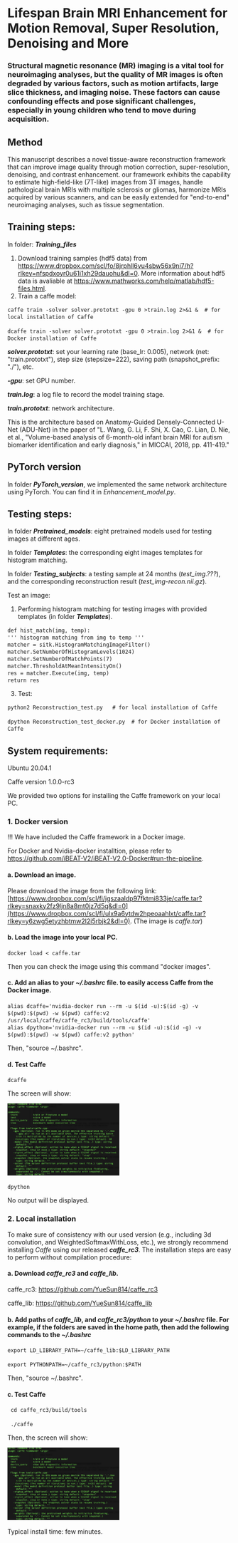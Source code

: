 # Lifespan Brain MRI Enhancement for Motion Removal, Super Resolution, Denoising and More

### Structural magnetic resonance (MR) imaging is a vital tool for neuroimaging analyses, but the quality of MR images is often degraded by various factors, such as motion artifacts, large slice thickness, and imaging noise. These factors can cause confounding effects and pose significant challenges, especially in young children who tend to move during acquisition.

## Method
This manuscript describes a novel tissue-aware reconstruction framework that can improve image quality through motion correction, super-resolution, denoising, and contrast enhancement. our framework exhibits the capability to estimate high-field-like (7T-like) images from 3T images, handle pathological brain MRIs with multiple sclerosis or gliomas, harmonize MRIs acquired by various scanners, and can be easily extended for "end-to-end" neuroimaging analyses, such as tissue segmentation.

## Training steps:

   In folder: ***Training_files***
   1. Download training samples (hdf5 data) from https://www.dropbox.com/scl/fo/8jrphll6vu4sbw56x9ni7/h?rlkey=nfspdxoyr0u61i1xh29dauohu&dl=0. More information about hdf5 data is avaliable at <https://www.mathworks.com/help/matlab/hdf5-files.html>.
   2. Train a caffe model:
      
    caffe train -solver solver.prototxt -gpu 0 >train.log 2>&1 &  # for local installation of Caffe
    
    dcaffe train -solver solver.prototxt -gpu 0 >train.log 2>&1 &  # for Docker installation of Caffe

   ***solver.prototxt***: set your learning rate (base_lr: 0.005), network (net: "train.prototxt"), step size (stepsize=222),  saving path (snapshot_prefix: "./"), etc.

   ***-gpu***: set GPU number.

   ***train.log***: a log file to record the model training stage.

   ***train.prototxt***: network architecture.

   This is the architecture based on Anatomy-Guided Densely-Connected U-Net (ADU-Net) in the paper of "L. Wang, G. Li, F. Shi, X. Cao, C. Lian, D. Nie, et al., "Volume-based analysis of 6-month-old infant brain MRI for autism biomarker identification and early diagnosis," in MICCAI, 2018, pp. 411-419."

## PyTorch version

   In folder ***PyTorch_version***, we implemented the same network architecture using PyTorch. You can find it in _Enhancement_model.py_. 

## Testing steps:

   In folder ***Pretrained_models***: eight pretrained models used for testing images at different ages.
   
   In folder ***Templates***: the corresponding eight images templates for histogram matching.
   
   In folder ***Testing_subjects***: a testing sample at 24 months (_test_img.???_), and the corresponding reconstruction result (_test_img-recon.nii.gz_).
   
   Test an image: 
   
   1. Performing histogram matching for testing images with provided templates (in folder ***Templates***).

    def hist_match(img, temp):
    ''' histogram matching from img to temp '''
    matcher = sitk.HistogramMatchingImageFilter()
    matcher.SetNumberOfHistogramLevels(1024)
    matcher.SetNumberOfMatchPoints(7)
    matcher.ThresholdAtMeanIntensityOn()
    res = matcher.Execute(img, temp)
    return res
    
   3. Test:
      
    python2 Reconstruction_test.py   # for local installation of Caffe
    
    dpython Reconstruction_test_docker.py  # for Docker installation of Caffe
    
## System requirements:

Ubuntu 20.04.1
    
Caffe version 1.0.0-rc3

We provided two options for installing the Caffe framework on your local PC.  
    
### 1. Docker version

!!! We have included the Caffe framework in a Docker image. 

For Docker and Nvidia-docker installtion, please refer to https://github.com/iBEAT-V2/iBEAT-V2.0-Docker#run-the-pipeline. 

#### a. Download an image. 

Please download the image from the following link: [https://www.dropbox.com/scl/fi/jgszaaldp97fktmi833je/caffe.tar?rlkey=snaxky2fz9ljn8a8mt0jz7d5q&dl=0](https://www.dropbox.com/scl/fi/ulx9a6ytdw2hpeoaahlxt/caffe.tar?rlkey=y6zwg5etyzhbtmw2l2i5rbjk2&dl=0). (The image is _caffe.tar_)

#### b. Load the image into your local PC. 

    docker load < caffe.tar 

Then you can check the image using this command "docker images".  

#### c. Add an alias to your _~/.bashrc_ file. to easily access Caffe from the Docker image. 

    alias dcaffe='nvidia-docker run --rm -u $(id -u):$(id -g) -v $(pwd):$(pwd) -w $(pwd) caffe:v2 /usr/local/caffe/caffe_rc3/build/tools/caffe'
    alias dpython='nvidia-docker run --rm -u $(id -u):$(id -g) -v $(pwd):$(pwd) -w $(pwd) caffe:v2 python'

Then, "source ~/.bashrc". 

#### d. Test Caffe  

    dcaffe

The screen will show:  
    
<img src="https://github.com/YueSun814/Img-folder/blob/main/caffe_display.jpg" width="50%">    

    dpython

No output will be displayed. 

### 2. Local installation 

To make sure of consistency with our used version (e.g., including 3d convolution, and WeightedSoftmaxWithLoss, etc.), we strongly recommend installing _Caffe_ using our released ***caffe_rc3***. The installation steps are easy to perform without compilation procedure: 
    
#### a. Download ***caffe_rc3*** and ***caffe_lib***.
    
caffe_rc3: <https://github.com/YueSun814/caffe_rc3>
    
caffe_lib: <https://github.com/YueSun814/caffe_lib>
    
#### b. Add paths of _caffe_lib_, and _caffe_rc3/python_ to your _~/.bashrc_ file. For example, if the folders are saved in the home path, then add the following commands to the _~/.bashrc_ 
   
    export LD_LIBRARY_PATH=~/caffe_lib:$LD_LIBRARY_PATH
   
    export PYTHONPATH=~/caffe_rc3/python:$PATH

Then, "source ~/.bashrc".

#### c. Test Caffe 
    
     cd caffe_rc3/build/tools
    
     ./caffe
    
Then, the screen will show:  
    
<img src="https://github.com/YueSun814/Img-folder/blob/main/caffe_display.jpg" width="50%">
    
Typical install time: few minutes.
   

    


